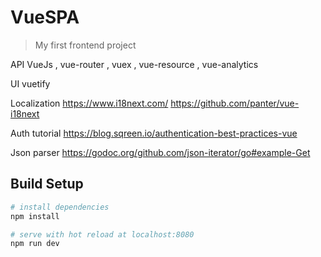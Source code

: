# VueSPA

> My first frontend project

API
VueJs
, vue-router
, vuex
, vue-resource
, vue-analytics

UI
vuetify

Localization
https://www.i18next.com/
https://github.com/panter/vue-i18next


Auth tutorial
https://blog.sqreen.io/authentication-best-practices-vue

Json parser
https://godoc.org/github.com/json-iterator/go#example-Get


## Build Setup

``` bash
# install dependencies
npm install

# serve with hot reload at localhost:8080
npm run dev

```